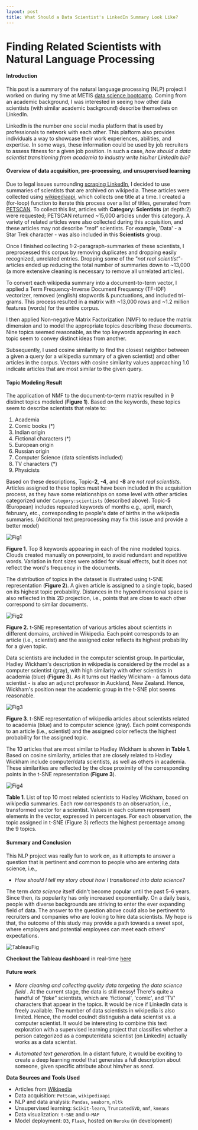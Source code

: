 ```yaml
---
layout: post
title: What Should a Data Scientist's LinkedIn Summary Look Like?
---
```


# Finding Related Scientists with Natural Language Processing
  
#### Introduction

This post is a summary of the natural language processing (NLP) project I worked on during my time at METIS [data science bootcamp](https://www.thisismetis.com/data-science-bootcamps). Coming from an academic background, I was interested in seeing how other data scientists (with similar academic background) describe themselves on LinkedIn. 

LinkedIn is the number one social media platform that is used by professionals to network with each other. This plaftorm also provides individuals a way to showcase their work experiences, abilities, and expertise. In some ways, these information could be used by job recruiters to assess fitness for a given job position. In such a case, _how should a data scientist transitioning from academia to industry write his/her LinkedIn bio?_ 

#### Overview of data acquisition, pre-processing, and unsupervised learning
Due to legal issues surrounding [scraping LinkedIn](https://techcrunch.com/2016/08/15/linkedin-sues-scrapers/), I decided to use summaries of scientists that are archived on wikipedia. These articles were collected using [wikipediaapi](https://pypi.org/project/Wikipedia-API/), which collects one title at a time. I created a (for-loop) function to iterate this process over a list of titles, generated from [PETSCAN](https://petscan.wmflabs.org/). To collect this list, articles with **Category: Scientists** (at depth:2) were requested; PETSCAN returned ~15,000 articles under this category. A variety of related articles were also collected during this acquisition, and these articles may not describe _"real"_ scientists. For example, 'Data' - a Star Trek character - was also included in this **Scientists** group.  

Once I finished collecting 1-2-paragraph-summaries of these scientists, I preprocessed this corpus by removing duplicates and dropping easily recognized, unrelated entries. Dropping some of the _"not real scientist"_-articles ended up reducing the total number of summaries down to ~13,000 (a more extensive cleaning is necessary to remove all unrelated articles).

To convert each wikipedia summary into a document-to-term vector, I applied a Term Frequency-Inverse Document Frequency (TF-IDF) vectorizer, removed (english) stopwords & punctuations, and included tri-grams.  This process resulted in a matrix with ~13,000 rows and ~1.2 million features (words) for the entire corpus.

I then applied Non-negative Matrix Factorization (NMF) to reduce the matrix dimension and to model the appropriate topics describing these documents. Nine topics seemed reasonable, as the top keywords appearing in each topic seem to convey distinct ideas from another. 

Subsequently, I used cosine similarity to find the closest neighbor between a given a query (or a wikipedia summary of a given scientist) and other articles in the corpus. Vectors with cosine similarity values approaching 1.0 indicate articles that are most similar to the given query. 

#### Topic Modeling Result    

The application of NMF to the document-to-term matrix resulted in 9 distinct topics modeled (**Figure 1**).  Based on the keywords, these topics seem to describe  scientists that relate to:
  1. Academia
  2. Comic books (*)
  3. Indian origin
  4. Fictional characters (*)
  5. European origin
  6. Russian origin
  7. Computer Science (data scientists included)
  8. TV characters (*)
  9. Physicists  

Based on these descriptions, Topic-**2**, **-4**, and **-8** are _not real scientists_. Articles assigned to these topics must have been included in the acquisition process, as they have some relationships on some level with other articles categorized under `Category:scientists`  (described above). Topic-**5** (European) includes repeated keywords of months e.g., april, march, february, etc., corresponding to people's date of births in the wikipedia summaries. (Additional text preprocessing may fix this issue and provide a better model) 

![Fig1]({{site.url}}/images/wordclouds.png)

**Figure 1**. Top 8 keywords appearing in each of the nine modeled topics. Clouds created manually on powerpoint, to avoid redundant and repetitive words. Variation in font sizes were added for visual effects, but it does not reflect the word's frequency in the documents.        

The distribution of topics in the dataset is illustrated using t-SNE representation (**Figure 2**). A given article is assigned to a single topic, based on its highest topic probability. Distances in the hyperdimensional space is also reflected in this 2D projection, i.e., points that are close to each other correspond to similar documents. 

  ![Fig2]({{site.url}}/images/nmf_tsne.png)

  **Figure 2.** t-SNE representation of various articles about scientists in different domains, archived in Wikipedia. Each point corresponds to an article (i.e., scientist) and the assigned color reflects its highest probability for a given topic.  

Data scientists are included in the computer scientist group. In particular, Hadley Wickham's description in wikipedia is considered by the model as a computer scientist (gray), with high similarity with other scientists in academia (blue) (**Figure 3**). As it turns out Hadley Wickham - a famous data scientist - is also an adjunct professor in Auckland, New Zealand. Hence, Wickham's position near the academic group in the t-SNE plot seems reasonable.    

  ![Fig3]({{site.url}}/images/computersScientist-2.png)

  **Figure 3**. t-SNE representation of wikipedia articles about scientists related to academia (blue) and to computer science (gray). Each point corresponds to an article (i.e., scientist) and the assigned color reflects the highest probability for the assigned topic. 

The 10 articles that are most similar to Hadley Wickham is shown in **Table 1**. Based on cosine similarity, articles that are closely related to Hadley Wickham include computer/data scientists, as well as others in academia. These similarities are reflected by the close proximity of the corresponding points in the t-SNE representation (**Figure 3**).

![Fig4]({{site.url}}/images/Hadley.png)

**Table 1**. List of top 10 most related scientists to Hadley Wickham, based on wikipedia summaries. Each row corresponds to an observation, i.e., transformed vector for a scientist. Values in each column represent elements in the vector, expressed in percentages. For each observation, the topic assigned in t-SNE (Figure 3) reflects the highest percentage among the 9 topics.  

#### Summary and Conclusion
This NLP project was really fun to work on, as it attempts to answer a question that is pertinent and common to people who are entering data science, i.e.,
-  _How should I tell my story about how I transitioned into data science?_   

The term _data science_ itself didn't become popular until the past 5-6 years. Since then, its popularity has only increased exponentially. On a daily basis, people with diverse backgrounds are striving to enter the ever expanding field of data. The answer to the question above could also be pertinent to recruiters and companies who are looking to hire data scientists. My hope is that, the outcome of this study may provide a path towards a sweet spot, where employers and potential employees can meet each others' expectations. 

![TableauFig]({{site.url}}/images/Final_onTableau.png)
  
**Checkout the Tableau dashboard** in real-time [here](https://public.tableau.com/profile/jhonsen.djajamuliadi#!/vizhome/TSNE/Dashboard1)
    
#### Future work

- *More cleaning and collecting quality data targeting the data science field* . At the current stage, the data is still messy! There's quite a handful of _"fake"_ scientists, which are  'fictional', 'comic', and 'TV' characters that appear in the topics. It would be nice if LinkedIn data is freely available. The number of data scientists in wikipedia is also limited. Hence, the model coulndt distinguish a data scientist vs. a computer scientist. It would be interesting to combine this text exploration with a supervised learning project that classifies whether a person categorized as a computer/data scientist (on LinkedIn) actually works as a data scientist.    

- *Automated text generation*. In a distant future, it would be exciting to create a deep learning model that generates a full description about someone, given specific attribute about him/her as _seed_.                    

  

**Data Sources and Tools Used**
- Articles from [Wikipedia](https://en.wikipedia.org/wiki/Main_Page)
- Data acquisition: `PetScan`, `wikipediaapi`
- NLP and data analysis: `Pandas`, `seaborn`, `nltk`
- Unsupervised learning: `Scikit-learn`, `TruncatedSVD`,   `nmf`, `kmeans`
- Data visualization: `t-SNE` and `U-MAP` 
- Model deployment: `D3`, `Flask`, hosted on `Heroku` (in development)
